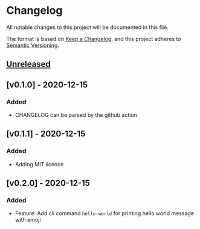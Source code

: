 # Changelog

All notable changes to this project will be documented in this file.

The format is based on [Keep a Changelog](https://keepachangelog.com/en/1.0.0/),
and this project adheres to [Semantic Versioning](https://semver.org/spec/v2.0.0.html).

## [Unreleased]

[Unreleased]: https://github.com/yoyonel/cruft_helloworld/tree/master

## [v0.1.0] - 2020-12-15
### Added
- CHANGELOG can be parsed by the github action

## [v0.1.1] - 2020-12-15
### Added
- Adding MIT licence

## [v0.2.0] - 2020-12-15
### Added
- Feature: Add cli command `hello-world` for printing hello world message with emoji
